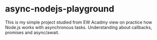 # async-nodejs-playground

This is my simple project studied from EW Acadmy view on practice how Node.js works with asynchronous tasks. Understanding about callbacks, promises and async/await.
